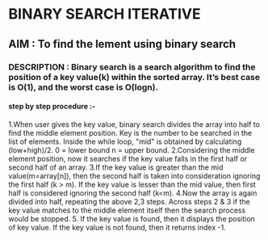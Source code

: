 # BINARY SEARCH ITERATIVE
## AIM : To find the lement using binary search
### DESCRIPTION : Binary search is a search algorithm to find the position of a key value(k) within the sorted array. It’s best case is O(1), and the worst case is O(logn).
#### step by step procedure :-
1.When user gives the key value, binary search divides the array into half to find the middle element position.
Key is the number to be searched in the list of elements. Inside the while loop, "mid" is obtained by calculating (low+high)/2.
0 = lower bound
n = upper bound.
2.Considering the middle element position, now it searches if the key value falls in the first half or second half of an array.
3.If the key value is greater than the mid value(m=array[n]), then the second half is taken into consideration ignoring the first half (k > m). If the key value is lesser than the mid value, then first half is considered ignoring the second half (k<m).
4.Now the array is again divided into half, repeating the above 2,3 steps. Across steps 2 & 3 if the key value matches to the middle element itself then the search process would be stopped.
5. If the key value is found, then it displays the position of key value. If the key value is not found, then it returns index -1.


